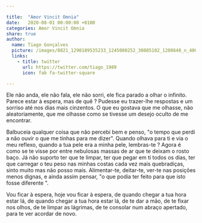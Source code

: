 ```yaml
---

title:  "Amor Vincit Omnia"
date:   2020-08-01 00:00:00 +0100
categories: Amor Vincit Omnia
share: true
author:
  name: Tiago Gonçalves
  picture: /images/8821_1290189535233_1245080252_30885102_1208648_n_400x400.jpg
  links:
    - title: twitter
      url: https://twitter.com/tiago_1989
      icon: fab fa-twitter-square

---
```

Ele não anda, ele não fala, ele não sorri, ele fica parado a olhar o infinito. Parece estar à espera, mas de quê ? Pudesse eu trazer-lhe respostas e um sorriso até nos dias mais cinzentos. O que eu gostava que me olhasse, não aleatoriamente, que me olhasse como se tivesse um desejo oculto de me encontrar.

Balbuceia qualquer coisa que não percebi bem e penso, "o tempo que perdi a não ouvir o que me tinhas para me dizer". Quando olhava para ti e via o meu reflexo, quando a tua pele era a minha pele, lembras-te ? Agora é como se te visse por entre nebulosas massas de ar que te deixam o rosto baço. Já não suporto ter que te limpar, ter que pegar em ti todos os dias, ter que carregar o teu peso nas minhas costas cada vez mais quebradiças, sinto muito mas não posso mais.
Alimentar-te, deitar-te, ver-te nas posições menos dignas, e ainda assim pensar, "o que podia ter feito para que isto fosse diferente ".

Vou ficar à espera, hoje vou ficar à espera, de quando chegar a tua hora estar lá, de quando chegar a tua hora estar lá, de te dar a mão, de te fixar nos olhos, de te limpar as lágrimas, de te consolar num abraço apertado, para te ver acordar de novo.
